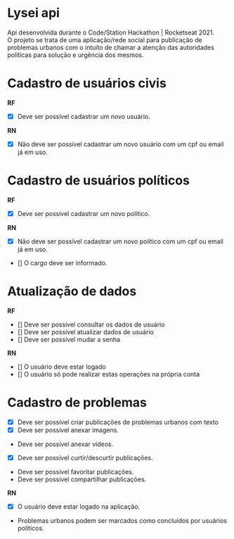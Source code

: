 # Lysei api
Api desenvolvida durante o Code/Station Hackathon | Rocketseat 2021.\
O projeto se trata de uma aplicação/rede social para publicação de problemas urbanos com o intuito de chamar a atenção das autoridades políticas para solução e urgência dos mesmos.


# Cadastro de usuários civis

**RF**
- [x] Deve ser possível cadastrar um novo usuário.

**RN**
- [x] Não deve ser possível cadastrar um novo usuário com um cpf ou email já em uso.


# Cadastro de usuários políticos

**RF**
- [x] Deve ser possível cadastrar um novo político.

**RN**
- [x] Não deve ser possível cadastrar um novo político com um cpf ou email já em uso.
- [] O cargo deve ser informado.

# Atualização de dados

**RF**
- [] Deve ser possível consultar os dados de usuário
- [] Deve ser possível atualizar dados de usuário
- [] Deve ser possível mudar a senha

**RN**
- [] O usuário deve estar logado
- [] O usuário só pode realizar estas operações na própria conta

# Cadastro de problemas

- [x] Deve ser possível criar publicações de problemas urbanos com texto
- [x] Deve ser possível anexar imagens.
- Deve ser possível anexar vídeos.
- [x] Deve ser possível curtir/descurtir publicações.
- Deve ser possível favoritar publicações.
- Deve ser possível compartilhar publicações.

**RN**
- [x] O usuário deve estar logado na aplicação.
- Problemas urbanos podem ser marcados como concluídos por usuários políticos.